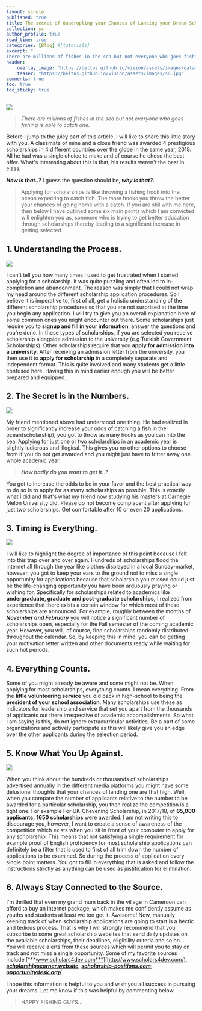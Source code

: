 ```yaml
---
layout: single
published: true
title: The secret of Quadrupling your Chances of Landing your Dream Scholarship.
collection: sc
author_profile: true
read_time: true
categories: [Blog] #[tutorials]
excerpt: "
There are millions of fishes in the sea but not everyone who goes fishing is able to catch one."
header:
    overlay_image: "https://beltus.github.io/vision/assets/images/galaxy.png"
    teaser: "https://beltus.github.io/vision/assets/images/s0.jpg"
comments: true
toc: true
toc_sticky: true
---
```


![](https://beltus.github.io/vision/assets/images/s0.jpg)

> *There are millions of fishes in the sea but not everyone who goes fishing is able to catch one.*

Before I jump to the juicy part of this article, I will like to share this little story with you. A classmate of mine and a close friend was awarded 4 prestigious scholarships in 4 different countries over the globe in the same year, 2018. All he had was a single choice to make and of course he chose the best offer. What's interesting about this is that, his results weren't the best in class.

***How is that..?*** I guess the question should be, ***why is that?.***
> Applying for scholarships is like throwing a fishing hook into the ocean expecting to catch fish. The more hooks you throw the better your chances of going home with a catch.
If you are still with me here, then below I have outlined some six main points which I am convicted will enlighten you as, someone who is trying to get better education through scholarships thereby leading to a significant increase in getting selected.

## 1. Understanding the Process.

![](https://beltus.github.io/vision/assets/images/s1.jpeg)

I can't tell you how many times I used to get frustrated when I started applying for a scholarship. It was quite puzzling and often led to in-completion and abandonment. The reason was simply that I could not wrap my head around the different scholarship application procedures. So I believe it is imperative to, first of all, get a holistic understanding of the different scholarship procedures so that you are not surprised at the time you begin any application. I will try to give you an overall explanation here of some common ones you might encounter out there. Some scholarships just require you to **signup and fill in your information**, answer the questions and you're done. In these types of scholarships, if you are selected you receive scholarship alongside admission to the university (e.g Turkish Government Scholarships). Other scholarships require that you **apply for admission into a university**. After receiving an admission letter from the university, you then use it to **apply for scholarship** in a completely separate and independent format. This is quite involved and many students get a little confused here. Having this in mind earlier enough you will be better prepared and equipped.

## 2. The Secret is in the Numbers.
![](https://beltus.github.io/vision/assets/images/people.jpg)

My friend mentioned above had understood one thing. He had realized in order to significantly increase your odds of catching a fish in the ocean(scholarship), you got to throw as many hooks as you can into the sea. Applying for just one or two scholarships in an academic year is slightly ludicrous and illogical. This gives you no other options to choose from if you do not get awarded and you might just have to fritter away one whole academic year.

>***How badly do you want to get it..?***

You got to increase the odds to be in your favor and the best practical way to do so is to apply for as many scholarships as possible. This is exactly what İ did and that's what my friend now studying his masters at Carnegie Melon University did.
Please do not become complacent after applying for just two scholarships. Get comfortable after 10 or even 20 applications.

## 3. Timing is Everything.

![](https://beltus.github.io/vision/assets/images/s2.jpeg)

I will like to highlight the degree of importance of this point because I felt into this trap over and over again. Hundreds of scholarships flood the internet all through the year like clothes displayed in a local Sunday-market, however, you got to keep your ears to the ground not to miss a single opportunity for applications because that scholarship you missed could just be the life-changing opportunity you have been arduously praying or wishing for. Specifically for scholarships related to academics like **undergraduate, graduate and post-graduate scholarships,** I realized from experience that there exists a certain window for which most of these scholarships are announced. For example, roughly between the months of ***November and February*** you will notice a significant number of scholarships open, especially for the Fall semester of the coming academic year. However, you will, of course, find scholarships randomly distributed throughout the calendar. So, by keeping this in mind, you can be getting your motivation letter written and other documents ready while waiting for such hot periods.

## 4. Everything Counts.

Some of you might already be aware and some might not be. When applying for most scholarships, everything counts. I mean everything. From the **little volunteering service** you did back in high-school to being the **president of your school association**. Many scholarships use these as indicators for leadership and service that set you apart from the thousands of applicants out there irrespective of academic accomplishments. So what I am saying is this, do not ignore extracurricular activities. Be a part of some organizations and actively participate as this will likely give you an edge over the other applicants during the selection period.

## 5. Know What You Up Against.

![](https://beltus.github.io/vision/assets/images/s3.jpeg)

When you think about the hundreds or thousands of scholarships advertised annually in the different media platforms you might have some delusional thoughts that your chances of landing one are that high. Well, when you compare the number of applicants relative to the number to be awarded for a particular scholarship, you then realize the competition is a tight one. For example For UK-Chevening Scholarship, in 2017/18, of **65,000 applicants,** **1650 scholarships** were awarded. I am not writing this to discourage you, however, I want to create a sense of awareness of the competition which exists when you sit in front of your computer to apply for any scholarship. This means that not satisfying a single requirement for example proof of English proficiency for most scholarship applications can definitely be a filter that is used to first of all trim down the number of applications to be examined. So during the process of application every single point matters. You got to fill in everything that is asked and follow the instructions strictly as anything can be used as justification for elimination.

## 6. Always Stay Connected to the Source.

I'm thrilled that even my grand mum back in the village in Cameroon can afford to buy an internet package, which makes me confidently assume as youths and students at least we too got it. Awesome! Now, manually keeping track of when scholarship applications are going to start is a hectic and tedious process. That is why I will strongly recommend that you subscribe to some great scholarship websites that send daily updates on the available scholarships, their deadlines, eligibility criteria and so on…. You will receive alerts from these sources which will permit you to stay on track and not miss a single opportunity. Some of my favorite sources include [***www.scholars4dev.com***](http://www.scholars4dev.com/), [***scholarshipscorner.website***](https://scholarshipscorner.website/); [***scholarship-positions.com***](https://scholarship-positions.com/); [***opportunitydesk.org/***](https://opportunitydesk.org/)

I hope this information is helpful to you and wish you all success in pursuing your dreams. Let me know if this was helpful by commenting below.

> HAPPY FISHING GUYS…

<div class="fb-comments" data-href="https://beltus.github.io/vision/blog/quadruple-chances/" data-width="550" data-numposts="10"></div>
